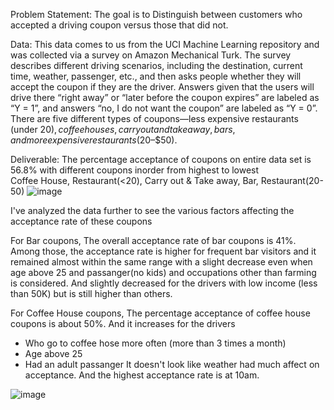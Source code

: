 Problem Statement:
The goal is to Distinguish between customers who accepted a driving coupon versus those that did not.

Data:
This data comes to us from the UCI Machine Learning repository and was collected via a survey on Amazon Mechanical Turk. The survey describes different driving scenarios, including the destination, current time, weather, passenger, etc., and then asks people whether they will accept the coupon if they are the driver. Answers given that the users will drive there “right away” or “later before the coupon expires” are labeled as “Y = 1”, and answers “no, I do not want the coupon” are labeled as “Y = 0”. There are five different types of coupons—less expensive restaurants (under $20), coffee houses, carry out and take away, bars, and more expensive restaurants ($20–$50).

Deliverable:
The percentage acceptance of coupons on entire data set is 56.8% with different coupons inorder from highest to lowest   
    Coffee House, 
    Restaurant(<20), 
    Carry out & Take away, 
    Bar, 
    Restaurant(20-50)
![image](https://github.com/user-attachments/assets/e05d0a95-8f4a-45be-8b5b-509e1e8f2b0d)


I've analyzed the data further to see the various factors affecting the acceptance rate of these coupons

For Bar coupons,
The overall acceptance rate of bar coupons is 41%.
Among those, the acceptance rate is higher for frequent bar visitors and it remained almost within the same range with a slight decrease even when age above 25 and passanger(no kids) and occupations other than farming is considered. And slightly decreased for the drivers with low income (less than 50K) but is still higher than others.

For Coffee House coupons,
The percentage acceptance of coffee house coupons is about 50%. And it increases for the drivers
- Who go to coffee hose more often (more than 3 times a month)
- Age above 25
- Had an adult passanger
It doesn't look like weather had much affect on acceptance.
And the highest acceptance rate is at 10am.

![image](https://github.com/user-attachments/assets/b2ba998b-462e-4aeb-b652-02e1fc8054b4)
